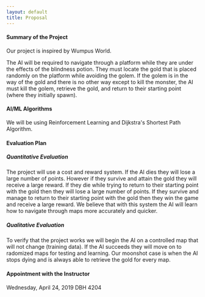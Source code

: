 ```yaml
---
layout: default
title: Proposal
---
```


#### Summary of the Project 
Our project is inspired by Wumpus World. 

The AI will be required to navigate through a platform while they are under the effects of the blindness potion. They must locate the gold that is placed randomly on the platform while avoiding the golem. If the golem is in the way of the gold and there is no other way except to kill the monster, the AI must kill the golem, retrieve the gold, and return to their starting point (where they initially spawn).  


#### AI/ML Algorithms 
We will be using Reinforcement Learning and Dijkstra's Shortest Path Algorithm. 

#### Evaluation Plan 

##### Quantitative Evaluation 
   The project will use a cost and reward system. If the AI dies they will lose a large number of points. However if they survive and attain the gold they will receive a large reward. If they die while trying to return to their starting point with the gold then they will lose a large number of points. If they survive and manage to return to their starting point with the gold then they win the game and receive a large reward. We believe that with this system the AI will learn how to navigate through maps more accurately and quicker. 
   
##### Qualitative Evaluation
   To verify that the project works we will begin the AI on a controlled map that will not change (training data). If the AI succeeds they will move on to radomized maps for testing and learning. Our moonshot case is when the AI stops dying and is always able to retrieve the gold for every map. 

#### Appointment with the Instructor 
Wednesday, April 24, 2019 
DBH 4204 
